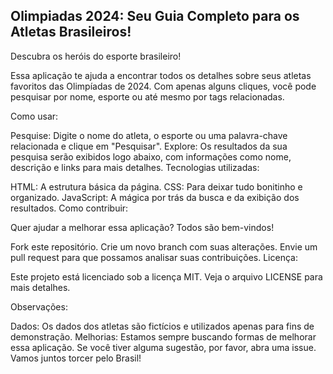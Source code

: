 ## Olimpiadas 2024: Seu Guia Completo para os Atletas Brasileiros!

Descubra os heróis do esporte brasileiro!

Essa aplicação te ajuda a encontrar todos os detalhes sobre seus atletas favoritos das Olimpíadas de 2024. Com apenas alguns cliques, você pode pesquisar por nome, esporte ou até mesmo por tags relacionadas.

Como usar:

Pesquise: Digite o nome do atleta, o esporte ou uma palavra-chave relacionada e clique em "Pesquisar".
Explore: Os resultados da sua pesquisa serão exibidos logo abaixo, com informações como nome, descrição e links para mais detalhes.
Tecnologias utilizadas:

HTML: A estrutura básica da página.
CSS: Para deixar tudo bonitinho e organizado.
JavaScript: A mágica por trás da busca e da exibição dos resultados.
Como contribuir:

Quer ajudar a melhorar essa aplicação? Todos são bem-vindos!

Fork este repositório.
Crie um novo branch com suas alterações.
Envie um pull request para que possamos analisar suas contribuições.
Licença:

Este projeto está licenciado sob a licença MIT. Veja o arquivo LICENSE para mais detalhes.

Observações:

Dados: Os dados dos atletas são fictícios e utilizados apenas para fins de demonstração.
Melhorias: Estamos sempre buscando formas de melhorar essa aplicação. Se você tiver alguma sugestão, por favor, abra uma issue.
Vamos juntos torcer pelo Brasil! 
